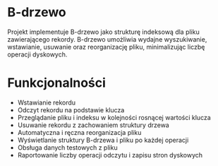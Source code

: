 # B-drzewo
Projekt implementuje B-drzewo jako strukturę indeksową dla pliku zawierającego rekordy. B-drzewo umożliwia wydajne wyszukiwanie, wstawianie, usuwanie oraz reorganizację pliku, minimalizując liczbę operacji dyskowych.

# Funkcjonalności
- Wstawianie rekordu
- Odczyt rekordu na podstawie klucza
- Przeglądanie pliku i indeksu w kolejności rosnącej wartości klucza
- Usuwanie rekordu z zachowaniem struktury drzewa
- Automatyczna i ręczna reorganizacja pliku
- Wyświetlanie struktury B-drzewa i pliku po każdej operacji
- Obsługa danych testowych z pliku
- Raportowanie liczby operacji odczytu i zapisu stron dyskowych
